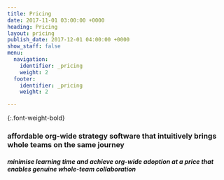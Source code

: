 ```yaml
---
title: Pricing
date: 2017-11-01 03:00:00 +0000
heading: Pricing
layout: pricing
publish_date: 2017-12-01 04:00:00 +0000
show_staff: false
menu:
  navigation:
    identifier: _pricing
    weight: 2
  footer:
    identifier: _pricing
    weight: 2

---
```


{:.font-weight-bold}
### affordable org-wide strategy software that intuitively brings whole teams on the same journey

##### minimise learning time and achieve org-wide adoption at a price that enables genuine whole-team collaboration